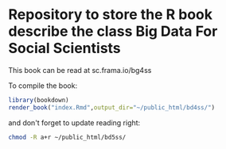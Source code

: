 # Repository to store the R book describe the class Big Data For Social Scientists

This book can be read at sc.frama.io/bg4ss

To compile the book: 
```r
library(bookdown)
render_book("index.Rmd",output_dir="~/public_html/bd4ss/")
```

and don't forget to update reading right: 
```bash
chmod -R a+r ~/public_html/bd5ss/
```
